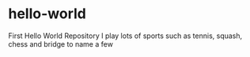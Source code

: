 # hello-world
First Hello World Repository
I play lots of sports such as tennis, squash, chess and bridge to name a few
